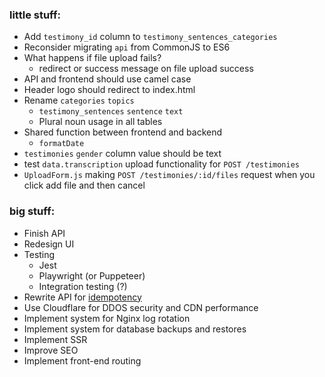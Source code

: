 ### little stuff:
- Add `testimony_id` column to `testimony_sentences_categories`
- Reconsider migrating `api` from CommonJS to ES6
- What happens if file upload fails?
  -  redirect or success message on file upload success
- API and frontend should use camel case
- Header logo should redirect to index.html
- Rename `categories` `topics`
  - `testimony_sentences` `sentence` `text`
  - Plural noun usage in all tables
- Shared function between frontend and backend
  - `formatDate`
- `testimonies` `gender` column value should be text
- test `data.transcription` upload functionality for `POST /testimonies`
- `UploadForm.js` making `POST /testimonies/:id/files` request when you click add file and then cancel

### big stuff:
  - Finish API
  - Redesign UI
  - Testing
    - Jest
    - Playwright (or Puppeteer)
    - Integration testing (?)
  - Rewrite API for [idempotency](https://medium.com/@sahintalha1/the-way-psps-such-as-paypal-stripe-and-adyen-prevent-duplicate-payment-idempotency-keys-615845c185bf)
  - Use Cloudflare for DDOS security and CDN performance
  - Implement system for Nginx log rotation
  - Implement system for database backups and restores
  - Implement SSR
  - Improve SEO
  - Implement front-end routing